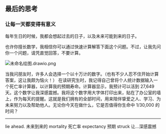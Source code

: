 ## 最后的思考

### 让每一天都变得有意义
每年生日的时候，我都会想起过去的日子，以及未来可能到来的日子。

也许你擅长数学，我相信你可以通过快速计算解答下面这个问题。不过，让我先问你一个问题，请凭直觉回答，不要计算。

![未命名绘图.drawio.png](https://obsidian0320.oss-cn-shanghai.aliyuncs.com/obsidian-picture/%E6%9C%AA%E5%91%BD%E5%90%8D%E7%BB%98%E5%9B%BE.drawio.png)

当我问朋友时，许多人会选择一个以十万计的数字。（也有不少人忍不住开始计算答案，这让我颇为恼火！）
在读研究生时，我记得自己曾将个人统计数据输入一个死亡率计算器，以计算我的预期寿命。计算器显示，我预计可以活到 27,649 天。这个数字让我深感震撼。我将这个数字用大字体打印出来，贴在了办公室的墙上，作为每天的提醒。这就是我们拥有的全部时间，用来陪伴挚爱之人、学习、为未来努力以及帮助他人。无论你今天在做什么，它是否值得你生命中 1/30,000 的时间？



---
lie ahead. 未来到来的
mortality  死亡率
expectancy 预期
struck  让...深感震撼

